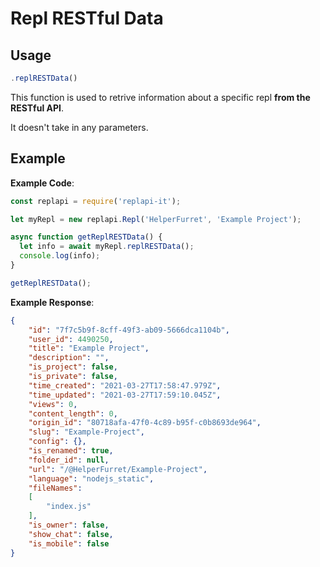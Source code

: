 # Repl RESTful Data

## Usage
```js
.replRESTData()
```

This function is used to retrive information about a specific repl **from the RESTful API**.

It doesn't take in any parameters.

## Example
**Example Code**:
```js
const replapi = require('replapi-it');

let myRepl = new replapi.Repl('HelperFurret', 'Example Project');

async function getReplRESTData() {
  let info = await myRepl.replRESTData();
  console.log(info);
}

getReplRESTData();
```

**Example Response**:
```json
{
    "id": "7f7c5b9f-8cff-49f3-ab09-5666dca1104b",
    "user_id": 4490250,
    "title": "Example Project",
    "description": "",
    "is_project": false,
    "is_private": false,
    "time_created": "2021-03-27T17:58:47.979Z",
    "time_updated": "2021-03-27T17:59:10.045Z",
    "views": 0,
    "content_length": 0,
    "origin_id": "80718afa-47f0-4c89-b95f-c0b8693de964",
    "slug": "Example-Project",
    "config": {},
    "is_renamed": true,
    "folder_id": null,
    "url": "/@HelperFurret/Example-Project",
    "language": "nodejs_static",
    "fileNames":
    [
        "index.js"
    ],
    "is_owner": false,
    "show_chat": false,
    "is_mobile": false
}
```